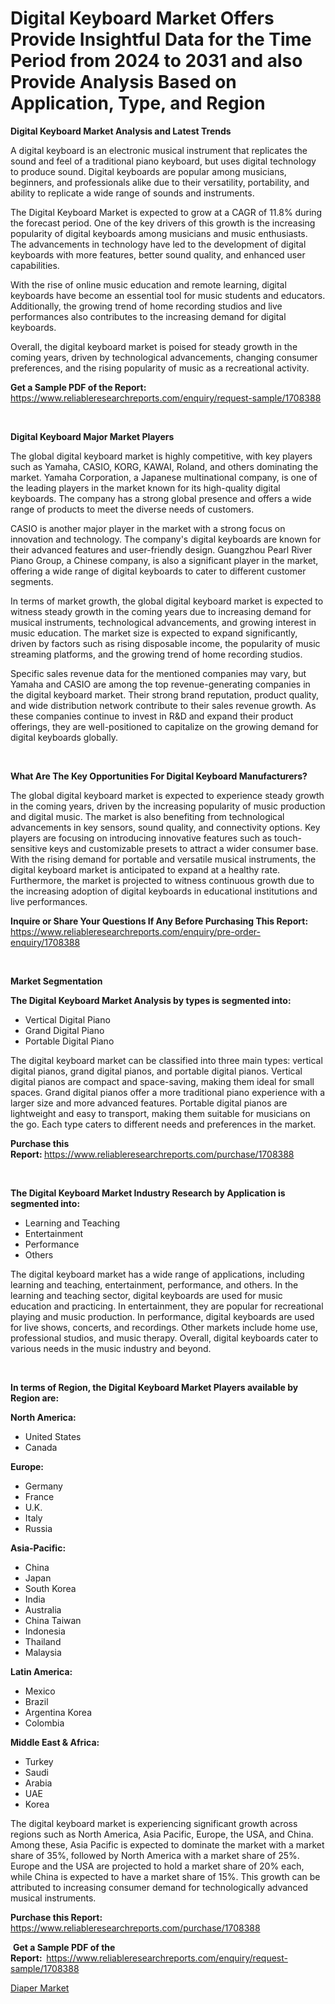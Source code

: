 <p><h1>Digital Keyboard Market Offers Provide Insightful Data for the Time Period from 2024 to 2031 and also Provide Analysis Based on Application, Type, and Region</h1></p><p><strong>Digital Keyboard Market Analysis and Latest Trends</strong></p>
<p><p>A digital keyboard is an electronic musical instrument that replicates the sound and feel of a traditional piano keyboard, but uses digital technology to produce sound. Digital keyboards are popular among musicians, beginners, and professionals alike due to their versatility, portability, and ability to replicate a wide range of sounds and instruments.</p><p>The Digital Keyboard Market is expected to grow at a CAGR of 11.8% during the forecast period. One of the key drivers of this growth is the increasing popularity of digital keyboards among musicians and music enthusiasts. The advancements in technology have led to the development of digital keyboards with more features, better sound quality, and enhanced user capabilities.</p><p>With the rise of online music education and remote learning, digital keyboards have become an essential tool for music students and educators. Additionally, the growing trend of home recording studios and live performances also contributes to the increasing demand for digital keyboards.</p><p>Overall, the digital keyboard market is poised for steady growth in the coming years, driven by technological advancements, changing consumer preferences, and the rising popularity of music as a recreational activity.</p></p>
<p><strong>Get a Sample PDF of the Report:&nbsp;</strong> <a href="https://www.reliableresearchreports.com/enquiry/request-sample/1708388">https://www.reliableresearchreports.com/enquiry/request-sample/1708388</a></p>
<p>&nbsp;</p>
<p><strong>Digital Keyboard Major Market Players</strong></p>
<p><p>The global digital keyboard market is highly competitive, with key players such as Yamaha, CASIO, KORG, KAWAI, Roland, and others dominating the market. Yamaha Corporation, a Japanese multinational company, is one of the leading players in the market known for its high-quality digital keyboards. The company has a strong global presence and offers a wide range of products to meet the diverse needs of customers.</p><p>CASIO is another major player in the market with a strong focus on innovation and technology. The company's digital keyboards are known for their advanced features and user-friendly design. Guangzhou Pearl River Piano Group, a Chinese company, is also a significant player in the market, offering a wide range of digital keyboards to cater to different customer segments.</p><p>In terms of market growth, the global digital keyboard market is expected to witness steady growth in the coming years due to increasing demand for musical instruments, technological advancements, and growing interest in music education. The market size is expected to expand significantly, driven by factors such as rising disposable income, the popularity of music streaming platforms, and the growing trend of home recording studios.</p><p>Specific sales revenue data for the mentioned companies may vary, but Yamaha and CASIO are among the top revenue-generating companies in the digital keyboard market. Their strong brand reputation, product quality, and wide distribution network contribute to their sales revenue growth. As these companies continue to invest in R&D and expand their product offerings, they are well-positioned to capitalize on the growing demand for digital keyboards globally.</p></p>
<p>&nbsp;</p>
<p><strong>What Are The Key Opportunities For Digital Keyboard Manufacturers?</strong></p>
<p><p>The global digital keyboard market is expected to experience steady growth in the coming years, driven by the increasing popularity of music production and digital music. The market is also benefiting from technological advancements in key sensors, sound quality, and connectivity options. Key players are focusing on introducing innovative features such as touch-sensitive keys and customizable presets to attract a wider consumer base. With the rising demand for portable and versatile musical instruments, the digital keyboard market is anticipated to expand at a healthy rate. Furthermore, the market is projected to witness continuous growth due to the increasing adoption of digital keyboards in educational institutions and live performances.</p></p>
<p><strong>Inquire or Share Your Questions If Any Before Purchasing This Report:</strong> <a href="https://www.reliableresearchreports.com/enquiry/pre-order-enquiry/1708388">https://www.reliableresearchreports.com/enquiry/pre-order-enquiry/1708388</a></p>
<p>&nbsp;</p>
<p><strong>Market Segmentation</strong></p>
<p><strong>The Digital Keyboard Market Analysis by types is segmented into:</strong></p>
<p><ul><li>Vertical Digital Piano</li><li>Grand Digital Piano</li><li>Portable Digital Piano</li></ul></p>
<p><p>The digital keyboard market can be classified into three main types: vertical digital pianos, grand digital pianos, and portable digital pianos. Vertical digital pianos are compact and space-saving, making them ideal for small spaces. Grand digital pianos offer a more traditional piano experience with a larger size and more advanced features. Portable digital pianos are lightweight and easy to transport, making them suitable for musicians on the go. Each type caters to different needs and preferences in the market.</p></p>
<p><strong>Purchase this Report:&nbsp;</strong><a href="https://www.reliableresearchreports.com/purchase/1708388">https://www.reliableresearchreports.com/purchase/1708388</a></p>
<p>&nbsp;</p>
<p><strong>The Digital Keyboard Market Industry Research by Application is segmented into:</strong></p>
<p><ul><li>Learning and Teaching</li><li>Entertainment</li><li>Performance</li><li>Others</li></ul></p>
<p><p>The digital keyboard market has a wide range of applications, including learning and teaching, entertainment, performance, and others. In the learning and teaching sector, digital keyboards are used for music education and practicing. In entertainment, they are popular for recreational playing and music production. In performance, digital keyboards are used for live shows, concerts, and recordings. Other markets include home use, professional studios, and music therapy. Overall, digital keyboards cater to various needs in the music industry and beyond.</p></p>
<p>&nbsp;</p>
<p><strong>In terms of Region, the Digital Keyboard Market Players available by Region are:</strong></p>
<p>
    <p> <strong> North America: </strong>
        <ul>
            <li>United States</li>
            <li>Canada</li>
        </ul>
        </p> 
    <p> <strong> Europe: </strong>
        <ul>
            <li>Germany</li>
            <li>France</li>
            <li>U.K.</li>
            <li>Italy</li>
            <li>Russia</li>
        </ul>
        </p> 
    <p> <strong> Asia-Pacific: </strong>
        <ul>
            <li>China</li>
            <li>Japan</li>
            <li>South Korea</li>
            <li>India</li>
            <li>Australia</li>
            <li>China Taiwan</li>
            <li>Indonesia</li>
            <li>Thailand</li>
            <li>Malaysia</li>
        </ul>
        </p> 
    <p> <strong> Latin America: </strong>
        <ul>
            <li>Mexico</li>
            <li>Brazil</li>
            <li>Argentina Korea</li>
            <li>Colombia</li>
        </ul>
        </p> 
    <p> <strong> Middle East & Africa: </strong>
        <ul>
            <li>Turkey</li>
            <li>Saudi</li>
            <li>Arabia</li>
            <li>UAE</li>
            <li>Korea</li>
        </ul>
    </p>
    </p>
<p><p>The digital keyboard market is experiencing significant growth across regions such as North America, Asia Pacific, Europe, the USA, and China. Among these, Asia Pacific is expected to dominate the market with a market share of 35%, followed by North America with a market share of 25%. Europe and the USA are projected to hold a market share of 20% each, while China is expected to have a market share of 15%. This growth can be attributed to increasing consumer demand for technologically advanced musical instruments.</p></p>
<p><strong>Purchase this Report: </strong><a href="https://www.reliableresearchreports.com/purchase/1708388">https://www.reliableresearchreports.com/purchase/1708388</a></p>
<p>&nbsp;<strong>Get a Sample PDF of the Report:&nbsp;&nbsp;</strong><a href="https://www.reliableresearchreports.com/enquiry/request-sample/1708388">https://www.reliableresearchreports.com/enquiry/request-sample/1708388</a></p>
<p><strong></strong></p>
<p><p><a href="https://github.com/kathiaseamanalvaradovlprc2h/Market-Research-Report-List-1/blob/main/diaper-market.md">Diaper Market</a></p></p>